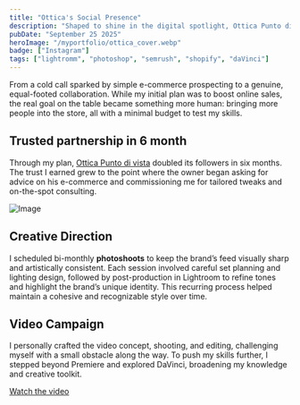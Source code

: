 ```yaml
---
title: "Ottica's Social Presence"
description: "Shaped to shine in the digital spotlight, Ottica Punto di Vista turned vision into connection. Managing the profiles of a local optician in Cesena, I doubled their followers in six months and built a consistent, recognizable artistic identity."
pubDate: "September 25 2025"
heroImage: "/myportfolio/ottica_cover.webp"
badge: ["Instagram"]
tags: ["lightromm", "photoshop", "semrush", "shopify", "daVinci"]
---
```


From a cold call sparked by simple e-commerce prospecting to a genuine, equal-footed collaboration. While my initial plan was to boost online sales, the real goal on the table became something more human: bringing more people into the store, all with a minimal budget to test my skills.

## Trusted partnership in 6 month
Through my plan, [Ottica Punto di vista](https://www.instagram.com/otticapuntodivista.cesena/) doubled its followers in six months. The trust I earned grew to the point where the owner began asking for advice on his e-commerce and commissioning me for tailored tweaks and on-the-spot consulting.

![Image](/myportfolio/ottica_content.webp)

## Creative Direction
I scheduled bi-monthly **photoshoots** to keep the brand’s feed visually sharp and artistically consistent. Each session involved careful set planning and lighting design, followed by post-production in Lightroom to refine tones and highlight the brand’s unique identity. This recurring process helped maintain a cohesive and recognizable style over time.

## Video Campaign
I personally crafted the video concept, shooting, and editing, challenging myself with a small obstacle along the way. To push my skills further, I stepped beyond Premiere and explored DaVinci, broadening my knowledge and creative toolkit.

[Watch the video](/myportfolio/ottica_video_summer25.mp4)

